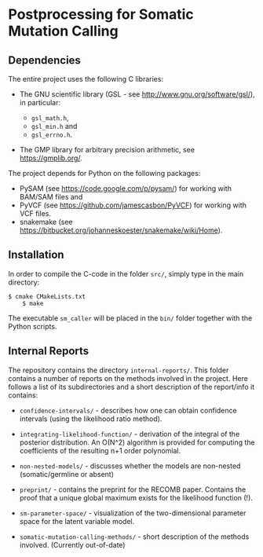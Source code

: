 Postprocessing for Somatic Mutation Calling 
===========================================

Dependencies 
------------

The entire project uses the following C libraries: 

* The GNU scientific library (GSL - see http://www.gnu.org/software/gsl/), in particular:
	* `gsl_math.h`,
	* `gsl_min.h` and 
	* `gsl_errno.h`. 

* The GMP library for arbitrary precision arithmetic, see https://gmplib.org/. 

The project depends for Python on the following packages: 

* PySAM (see https://code.google.com/p/pysam/) for working with BAM/SAM files and
* PyVCF (see https://github.com/jamescasbon/PyVCF) for working with VCF files. 
* snakemake (see https://bitbucket.org/johanneskoester/snakemake/wiki/Home).  

Installation
------------

In order to compile the C-code in the folder `src/`, simply type in the main directory: 

	$ cmake CMakeLists.txt
        $ make

The executable `sm_caller` will be placed in the `bin/` folder together with the Python scripts.   

Internal Reports
----------------

The repository contains the directory `internal-reports/`. This folder contains a number of reports on the methods involved in the project. Here follows a list of its subdirectories and a short description of the report/info it contains: 

* `confidence-intervals/` - describes how one can obtain confidence intervals (using the likelihood ratio method).

* `integrating-likelihood-function/` - derivation of the integral of the posterior distribution. An O(N^2) algorithm is provided for computing the coefficients of the resulting n+1 order polynomial. 
 
* `non-nested-models/` - discusses whether the models are non-nested (somatic/germline or absent)

* `preprint/` - contains the preprint for the RECOMB paper. Contains the proof that a unique global maximum exists for the likelihood function (!).

* `sm-parameter-space/` - visualization of the two-dimensional parameter space for the latent variable model.

* `somatic-mutation-calling-methods/` - short description of the methods involved. (Currently out-of-date)
